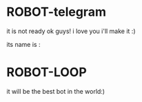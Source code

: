 # ROBOT-telegram
it is not ready ok guys!
i love you
i'll make it :)

its name is :

# ROBOT-LOOP
it will be the best bot in the world:)
